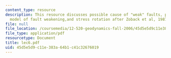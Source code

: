 ```yaml
---
content_type: resource
description: This resource discusses possible cause of "weak" faults, pour fluid pressure
  model of fault weakening,and stress rotation after Zoback et al, 1987.
file: null
file_location: /coursemedia/12-520-geodynamics-fall-2006/45d5e5d9c11e383a64b1c41c32676019_lec6.pdf
file_type: application/pdf
resourcetype: Document
title: lec6.pdf
uid: 45d5e5d9-c11e-383a-64b1-c41c32676019
---
```

